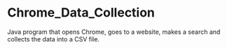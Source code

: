 # Chrome_Data_Collection
Java program that opens Chrome, goes to a website, makes a search and collects the data into a CSV file. 
